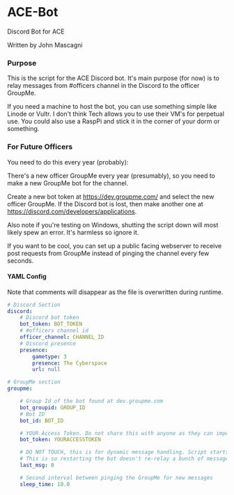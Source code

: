 # ACE-Bot #

Discord Bot for ACE

Written by John Mascagni

### Purpose ###

This is the script for the ACE Discord bot. It's main purpose (for now) is to relay messages from #officers channel in the Discord to the officer GroupMe.

If you need a machine to host the bot, you can use something simple like Linode or Vultr. I don't think Tech allows you to use their VM's for perpetual use. You could also use a RaspPi and stick it in the corner of your dorm or something.

### For Future Officers ###

You need to do this every year (probably):

There's a new officer GroupMe every year (presumably), so you need to make a new GroupMe bot for the channel.

Create a new bot token at https://dev.groupme.com/ and select the new officer GroupMe. If the Discord bot is lost, then make another one at https://discord.com/developers/applications.

Also note if you're testing on Windows, shutting the script down will most likely spew an error. It's harmless so ignore it.

If you want to be cool, you can set up a public facing webserver to receive post requests from GroupMe instead of pinging the channel every few seconds.


#### YAML Config ####

Note that comments will disappear as the file is overwritten during runtime.

```yaml
# Discord Section
discord:
	# Discord bot token
	bot_token: BOT_TOKEN
	# #officers channel id
	officer_channel: CHANNEL_ID
	# Discord presence
	presence:
		gametype: 3
		presence: The Cyberspace
		url: null

# GroupMe section
groupme:

	# Group Id of the bot found at dev.groupme.com
	bot_groupid: GROUP_ID
	# Bot ID
	bot_id: BOT_ID

	# YOUR Access Token. Do not share this with anyone as they can impersonate you on GroupMe!
	bot_token: YOURACCESSTOKEN

	# DO NOT TOUCH, this is for dynamic message handling. Script starts reading new messages from last_msg.
	# This is so restarting the bot doesn't re-relay a bunch of messages back into the Discord
	last_msg: 0

	# Second interval between pinging the GroupMe for new messages
	sleep_time: 10.0
```
